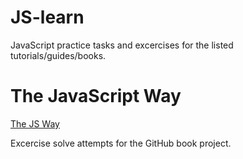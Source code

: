 # JS-learn
JavaScript practice tasks and excercises for the listed tutorials/guides/books.

# The JavaScript Way
[The JS Way](https://github.com/thejsway/thejsway)

Excercise solve attempts for the GitHub book project.
